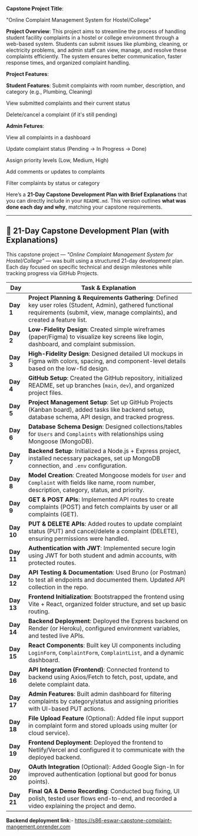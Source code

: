**Capstone Project Title**:

"Online Complaint Management System for  Hostel/College"

**Project Overview**:
This project aims to streamline the process of handling student facility complaints in a hostel or college environment through a web-based system. Students can submit issues like plumbing, cleaning, or electricity problems, and admin staff can view, manage, and resolve these complaints efficiently. The system ensures better communication, faster response times, and organized complaint handling.

**Project Features**:

 **Student Features**:
Submit complaints with room number, description, and category (e.g., Plumbing, Cleaning)


View submitted complaints and their current status


Delete/cancel a complaint (if it's still pending)


**Admin Fetures**:

View all complaints in a dashboard


Update complaint status (Pending → In Progress → Done)


Assign priority levels (Low, Medium, High)


Add comments or updates to complaints


Filter complaints by status or category


Here’s a **21-Day Capstone Development Plan with Brief Explanations** that you can directly include in your `README.md`. This version outlines **what was done each day and why**, matching your capstone requirements.

---

## 📅 21-Day Capstone Development Plan (with Explanations)

This capstone project — *"Online Complaint Management System for Hostel/College"* — was built using a structured 21-day development plan. Each day focused on specific technical and design milestones while tracking progress via GitHub Projects.

| Day        | Task & Explanation                                                                                                                                                                      |
| ---------- | --------------------------------------------------------------------------------------------------------------------------------------------------------------------------------------- |
| **Day 1**  | **Project Planning & Requirements Gathering**: Defined key user roles (Student, Admin), gathered functional requirements (submit, view, manage complaints), and created a feature list. |
| **Day 2**  | **Low-Fidelity Design**: Created simple wireframes (paper/Figma) to visualize key screens like login, dashboard, and complaint submission.                                              |
| **Day 3**  | **High-Fidelity Design**: Designed detailed UI mockups in Figma with colors, spacing, and component-level details based on the low-fid design.                                          |
| **Day 4**  | **GitHub Setup**: Created the GitHub repository, initialized README, set up branches (`main`, `dev`), and organized project files.                                                      |
| **Day 5**  | **Project Management Setup**: Set up GitHub Projects (Kanban board), added tasks like backend setup, database schema, API design, and tracked progress.                                 |
| **Day 6**  | **Database Schema Design**: Designed collections/tables for `Users` and `Complaints` with relationships using Mongoose (MongoDB).                                                       |
| **Day 7**  | **Backend Setup**: Initialized a Node.js + Express project, installed necessary packages, set up MongoDB connection, and `.env` configuration.                                          |
| **Day 8**  | **Model Creation**: Created Mongoose models for `User` and `Complaint` with fields like name, room number, description, category, status, and priority.                                 |
| **Day 9**  | **GET & POST APIs**: Implemented API routes to create complaints (POST) and fetch complaints by user or all complaints (GET).                                                           |
| **Day 10** | **PUT & DELETE APIs**: Added routes to update complaint status (PUT) and cancel/delete a complaint (DELETE), ensuring permissions were handled.                                         |
| **Day 11** | **Authentication with JWT**: Implemented secure login using JWT for both student and admin accounts, with protected routes.                                                             |
| **Day 12** | **API Testing & Documentation**: Used Bruno (or Postman) to test all endpoints and documented them. Updated API collection in the repo.                                                 |
| **Day 13** | **Frontend Initialization**: Bootstrapped the frontend using Vite + React, organized folder structure, and set up basic routing.                                                        |
| **Day 14** | **Backend Deployment**: Deployed the Express backend on Render (or Heroku), configured environment variables, and tested live APIs.                                                     |
| **Day 15** | **React Components**: Built key UI components including `LoginForm`, `ComplaintForm`, `ComplaintList`, and a dynamic dashboard.                                                         |
| **Day 16** | **API Integration (Frontend)**: Connected frontend to backend using Axios/Fetch to fetch, post, update, and delete complaint data.                                                      |
| **Day 17** | **Admin Features**: Built admin dashboard for filtering complaints by category/status and assigning priorities with UI-based PUT actions.                                               |
| **Day 18** | **File Upload Feature** (Optional): Added file input support in complaint form and stored uploads using multer (or cloud service).                                                      |
| **Day 19** | **Frontend Deployment**: Deployed the frontend to Netlify/Vercel and configured it to communicate with the deployed backend.                                                            |
| **Day 20** | **OAuth Integration** (Optional): Added Google Sign-In for improved authentication (optional but good for bonus points).                                                                |
| **Day 21** | **Final QA & Demo Recording**: Conducted bug fixing, UI polish, tested user flows end-to-end, and recorded a video explaining the project and demo.      

**Backend deployment link**:- https://s86-eswar-capstone-complaint-mangement.onrender.com



